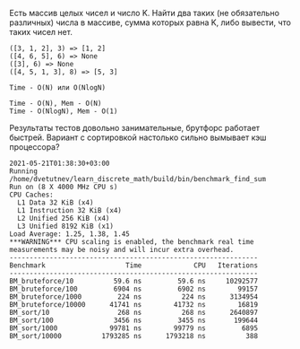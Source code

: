 Есть массив целых чисел и число K. Найти два таких (не обязательно различных) числа в массиве, сумма которых равна K, либо вывести, что таких чисел нет.

```
([3, 1, 2], 3) => [1, 2]
([4, 6, 5], 6) => None
([3], 6) => None
([4, 5, 1, 3], 8) => [5, 3]

Time - O(N) или O(NlogN)

Time - O(N), Mem - O(N)
Time - O(NlogN), Mem - O(1)
```


Результаты тестов довольно занимательные, брутфорс работает быстрей. Вариант с сортировкой настолько сильно вымывает кэш процессора?


```
2021-05-21T01:38:30+03:00
Running /home/dvetutnev/learn_discrete_math/build/bin/benchmark_find_sum
Run on (8 X 4000 MHz CPU s)
CPU Caches:
  L1 Data 32 KiB (x4)
  L1 Instruction 32 KiB (x4)
  L2 Unified 256 KiB (x4)
  L3 Unified 8192 KiB (x1)
Load Average: 1.25, 1.38, 1.45
***WARNING*** CPU scaling is enabled, the benchmark real time measurements may be noisy and will incur extra overhead.
--------------------------------------------------------------
Benchmark                    Time             CPU   Iterations
--------------------------------------------------------------
BM_bruteforce/10          59.6 ns         59.6 ns     10292577
BM_bruteforce/100         6904 ns         6902 ns        99157
BM_bruteforce/1000         224 ns          224 ns      3134954
BM_bruteforce/10000      41741 ns        41732 ns        16819
BM_sort/10                 268 ns          268 ns      2640897
BM_sort/100               3456 ns         3455 ns       199644
BM_sort/1000             99781 ns        99779 ns         6895
BM_sort/10000          1793285 ns      1793218 ns          388
```